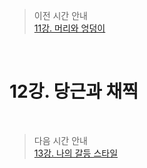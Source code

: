 > 이전 시간 안내  
> [11강. 머리와 엉덩이](./11_Head_and_butt.md)  

<br>

# 12강. 당근과 채찍  

<br>

> 다음 시간 안내  
> [13강. 나의 갈등 스타일](./13_My_conflict_style.md)  